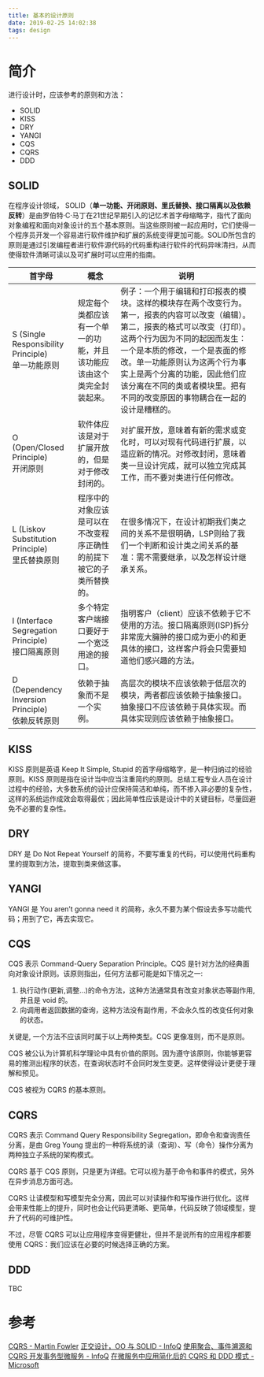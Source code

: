 ```yaml
---
title: 基本的设计原则
date: 2019-02-25 14:02:38
tags: design
---
```


# 简介

进行设计时，应该参考的原则和方法：

* SOLID
* KISS
* DRY
* YANGI
* CQS
* CQRS
* DDD

## SOLID
在程序设计领域， SOLID（**单一功能、开闭原则、里氏替换、接口隔离以及依赖反转**）是由罗伯特·C·马丁在21世纪早期引入的记忆术首字母缩略字，指代了面向对象编程和面向对象设计的五个基本原则。当这些原则被一起应用时，它们使得一个程序员开发一个容易进行软件维护和扩展的系统变得更加可能。SOLID所包含的原则是通过引发编程者进行软件源代码的代码重构进行软件的代码异味清扫，从而使得软件清晰可读以及可扩展时可以应用的指南。

|首字母|概念|说明|
|--|--|--|
|S (Single Responsibility Principle) <br>单一功能原则|规定每个类都应该有一个单一的功能，并且该功能应该由这个类完全封装起来。|例子：一个用于编辑和打印报表的模块。这样的模块存在两个改变行为。第一，报表的内容可以改变（编辑）。第二，报表的格式可以改变（打印）。这两个行为因为不同的起因而发生：一个是本质的修改，一个是表面的修改。单一功能原则认为这两个行为事实上是两个分离的功能，因此他们应该分离在不同的类或者模块里。把有不同的改变原因的事物耦合在一起的设计是糟糕的。|
|O (Open/Closed Principle) <br>开闭原则|软件体应该是对于扩展开放的，但是对于修改封闭的。|对扩展开放，意味着有新的需求或变化时，可以对现有代码进行扩展，以适应新的情况。对修改封闭，意味着类一旦设计完成，就可以独立完成其工作，而不要对类进行任何修改。|
|L (Liskov Substitution Principle) <br>里氏替换原则|程序中的对象应该是可以在不改变程序正确性的前提下被它的子类所替换的。|在很多情况下，在设计初期我们类之间的关系不是很明确，LSP则给了我们一个判断和设计类之间关系的基准：需不需要继承，以及怎样设计继承关系。|
|I (Interface Segregation Principle) <br>接口隔离原则|多个特定客户端接口要好于一个宽泛用途的接口。|指明客户（client）应该不依赖于它不使用的方法。接口隔离原则(ISP)拆分非常庞大臃肿的接口成为更小的和更具体的接口，这样客户将会只需要知道他们感兴趣的方法。|
|D (Dependency Inversion Principle) <br>依赖反转原则|依赖于抽象而不是一个实例。|高层次的模块不应该依赖于低层次的模块，两者都应该依赖于抽象接口。抽象接口不应该依赖于具体实现。而具体实现则应该依赖于抽象接口。|


## KISS

KISS 原则是英语 Keep It Simple, Stupid 的首字母缩略字，是一种归纳过的经验原则。KISS 原则是指在设计当中应当注重简约的原则。总结工程专业人员在设计过程中的经验，大多数系统的设计应保持简洁和单纯，而不掺入非必要的复杂性，这样的系统运作成效会取得最优；因此简单性应该是设计中的关键目标，尽量回避免不必要的复杂性。

## DRY

DRY 是 Do Not Repeat Yourself 的简称，不要写重复的代码，可以使用代码重构里的提取到方法，提取到类来做这事。

## YANGI

YANGI 是 You aren’t gonna need it 的简称，永久不要为某个假设去多写功能代码；用到了它，再去实现它。

## CQS

CQS 表示 Command-Query Separation Principle。CQS 是针对方法的经典面向对象设计原则。该原则指出，任何方法都可能是如下情况之一: 

1. 执行动作(更新,调整...)的命令方法，这种方法通常具有改变对象状态等副作用, 并且是 void 的。
2. 向调用者返回数据的查询，这种方法没有副作用，不会永久性的改变任何对象的状态。

关键是, 一个方法不应该同时属于以上两种类型。CQS 更像准则，而不是原则。

CQS 被公认为计算机科学理论中具有价值的原则。因为遵守该原则，你能够更容易的推测出程序的状态，在查询状态时不会同时发生变更。这样使得设计更便于理解和预见。

CQS 被视为 CQRS 的基本原则。

## CQRS

CQRS 表示 Command Query Responsibility Segregation，即命令和查询责任分离，是由 Greg Young 提出的一种将系统的读（查询）、写（命令）操作分离为两种独立子系统的架构模式。

CQRS 基于 CQS 原则，只是更为详细。它可以视为基于命令和事件的模式，另外在异步消息方面可选。

CQRS 让读模型和写模型完全分离，因此可以对读操作和写操作进行优化。这样会带来性能上的提升，同时也会让代码更清晰、更简单，代码反映了领域模型，提升了代码的可维护性。


不过，尽管 CQRS 可以让应用程序变得更健壮，但并不是说所有的应用程序都要使用 CQRS：我们应该在必要的时候选择正确的方案。


## DDD

TBC

# 参考

[CQRS - Martin Fowler](https://martinfowler.com/bliki/CQRS.html)
[正交设计，OO 与 SOLID - InfoQ](https://www.infoq.cn/article/orthogonal-design-oo-and-solid)
[使用聚合、事件溯源和 CQRS 开发事务型微服务 - InfoQ](https://www.infoq.cn/article/microservices-aggregates-events-cqrs-part-1-richardson)
[在微服务中应用简化后的 CQRS 和 DDD 模式 - Microsoft](https://docs.microsoft.com/zh-cn/dotnet/standard/microservices-architecture/microservice-ddd-cqrs-patterns/apply-simplified-microservice-cqrs-ddd-patterns)